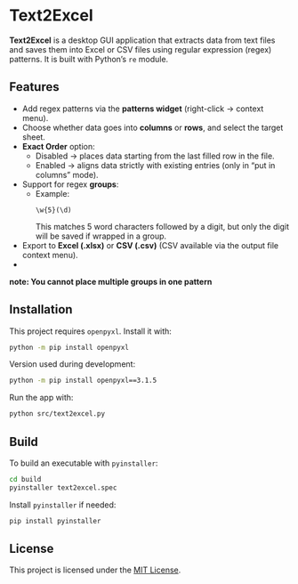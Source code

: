 # Text2Excel

**Text2Excel** is a desktop GUI application that extracts data from text files and saves them into Excel or CSV files using regular expression (regex) patterns. It is built with Python’s `re` module.

## Features
- Add regex patterns via the **patterns widget** (right-click → context menu).  
- Choose whether data goes into **columns** or **rows**, and select the target sheet.  
- **Exact Order** option:  
  - Disabled → places data starting from the last filled row in the file.  
  - Enabled → aligns data strictly with existing entries (only in “put in columns” mode).  
- Support for regex **groups**:  
  - Example:  
    ```regex
    \w{5}(\d)
    ```  
    This matches 5 word characters followed by a digit, but only the digit will be saved if wrapped in a group.  
- Export to **Excel (.xlsx)** or **CSV (.csv)** (CSV available via the output file context menu).
- 
**note: You cannot place multiple groups in one pattern**

## Installation
This project requires `openpyxl`. Install it with:

```bash
python -m pip install openpyxl
```

Version used during development:
```bash
python -m pip install openpyxl==3.1.5
```

Run the app with:
```bash
python src/text2excel.py
```
## Build
To build an executable with `pyinstaller`:
```bash
cd build
pyinstaller text2excel.spec
```

Install `pyinstaller` if needed:
```bash
pip install pyinstaller
```

## License

This project is licensed under the [MIT License](LICENSE).
